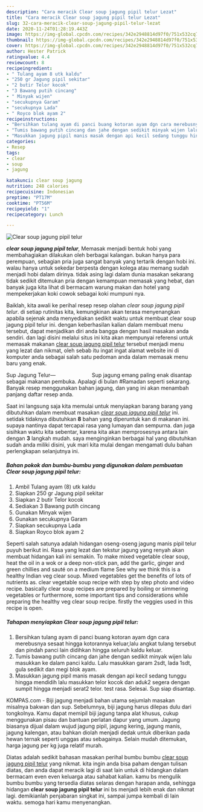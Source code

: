```yaml
---
description: "Cara meracik Clear soup jagung pipil telur Lezat"
title: "Cara meracik Clear soup jagung pipil telur Lezat"
slug: 32-cara-meracik-clear-soup-jagung-pipil-telur-lezat
date: 2020-11-24T01:28:19.443Z
image: https://img-global.cpcdn.com/recipes/342e2948814d97f0/751x532cq70/clear-soup-jagung-pipil-telur-foto-resep-utama.jpg
thumbnail: https://img-global.cpcdn.com/recipes/342e2948814d97f0/751x532cq70/clear-soup-jagung-pipil-telur-foto-resep-utama.jpg
cover: https://img-global.cpcdn.com/recipes/342e2948814d97f0/751x532cq70/clear-soup-jagung-pipil-telur-foto-resep-utama.jpg
author: Hester Patrick
ratingvalue: 4.4
reviewcount: 8
recipeingredient:
- " Tulang ayam 8 utk kaldu"
- "250 gr Jagung pipil sekitar"
- "2 butir Telor kocok"
- "3 Bawang putih cincang"
- " Minyak wijen"
- "secukupnya Garam"
- "secukupnya Lada"
- " Royco blok ayam 2"
recipeinstructions:
- "Bersihkan tulang ayam di panci buang kotoran ayam dgn cara merebusnya sesaat hingga kotorannya keluar,lalu angkat tulang tersebut dan pindah panci lain didihkan hingga seluruh kaldu keluar."
- "Tumis bawang putih cincang dan jahe dengan sedikit minyak wijen lalu masukkan ke dalam panci kaldu. Lalu masukkan garam 2sdt, lada 1sdt, gula sedikit dan megi blok ayam."
- "Masukkan jagung pipil manis masak dengan api kecil sedang tunggu hingga mendidih lalu masukkan telor kocok dan aduk2 segera dengan sumpit hingga menjadi serat2 telor. test rasa. Selesai. Sup siap disantap."
categories:
- Resep
tags:
- clear
- soup
- jagung

katakunci: clear soup jagung 
nutrition: 248 calories
recipecuisine: Indonesian
preptime: "PT17M"
cooktime: "PT56M"
recipeyield: "1"
recipecategory: Lunch

---
```



![Clear soup jagung pipil telur](https://img-global.cpcdn.com/recipes/342e2948814d97f0/751x532cq70/clear-soup-jagung-pipil-telur-foto-resep-utama.jpg)

<b><i>clear soup jagung pipil telur</i></b>, Memasak menjadi bentuk hobi yang membahagiakan dilakukan oleh berbagai kalangan. bukan hanya para perempuan, sebagian pria juga sangat banyak yang tertarik dengan hobi ini. walau hanya untuk sekedar berpesta dengan kolega atau memang sudah menjadi hobi dalam dirinya. tidak asing lagi dalam dunia masakan sekarang tidak sedikit ditemukan pria dengan kemampuan memasak yang hebat, dan banyak juga kita lihat di bermacam warung makan dan hotel yang mempekerjakan koki cowok sebagai koki mumpuni nya.

Baiklah, kita awali ke perihal resep resep olahan <i>clear soup jagung pipil telur</i>. di setiap rutinitas kita, kemungkinan akan terasa menyenangkan apabila sejenak anda menyediakan sedikit waktu untuk membuat clear soup jagung pipil telur ini. dengan keberhasilan kalian dalam membuat menu tersebut, dapat menjadikan diri anda bangga dengan hasil masakan anda sendiri. dan lagi disini melalui situs ini kita akan mempunyai referensi untuk memasak makanan <u>clear soup jagung pipil telur</u> tersebut menjadi menu yang lezat dan nikmat, oleh sebab itu ingat ingat alamat website ini di komputer anda sebagai salah satu pedoman anda dalam memasak menu baru yang enak.

Sup Jagung Telur—⠀⠀⠀⠀⠀⠀⠀⠀⠀ Sup jagung emang paling enak disantap sebagai makanan pembuka. Apalagi di bulan #Ramadan seperti sekarang. Banyak resep menggunakan bahan jagung, dan yang ini akan menambah panjang daftar resep anda.


Saat ini langsung saja kita memulai untuk menyiapkan barang barang yang dibutuhkan dalam membuat masakan <u><i>clear soup jagung pipil telur</i></u> ini. setidak tidaknya dibutuhkan <b>8</b> bahan yang diperuntuk kan di makanan ini. supaya nantinya dapat tercapai rasa yang lumayan dan sempurna. dan juga sisihkan waktu kita sebentar, karena kita akan memprosesnya antara lain dengan <b>3</b> langkah mudah. saya menginginkan berbagai hal yang dibutuhkan sudah anda miliki disini, yuk mari kita mulai dengan mengamati dulu bahan perlengkapan selanjutnya ini.

<!--inarticleads1-->

##### Bahan pokok dan bumbu-bumbu yang digunakan dalam pembuatan Clear soup jagung pipil telur:

1. Ambil  Tulang ayam (8) utk kaldu
1. Siapkan 250 gr Jagung pipil sekitar
1. Siapkan 2 butir Telor kocok
1. Sediakan 3 Bawang putih cincang
1. Gunakan  Minyak wijen
1. Gunakan secukupnya Garam
1. Siapkan secukupnya Lada
1. Siapkan  Royco blok ayam 2


Seperti salah satunya adalah hidangan oseng-oseng jagung manis pipil telur puyuh berikut ini. Rasa yang lezat dan tekstur jagung yang renyah akan membuat hidangan kali ini semakin. To make mixed vegetable clear soup, heat the oil in a wok or a deep non-stick pan, add the garlic, ginger and green chillies and sauté on a medium flame See why we think this is a healthy Indian veg clear soup. Mixed vegetables get the benefits of lots of nutrients as. clear vegetable soup recipe with step by step photo and video recipe. basically clear soup recipes are prepared by boiling or simmering vegetables or furthermore, some important tips and considerations while preparing the healthy veg clear soup recipe. firstly the veggies used in this recipe is open. 

<!--inarticleads2-->

##### Tahapan menyiapkan Clear soup jagung pipil telur:

1. Bersihkan tulang ayam di panci buang kotoran ayam dgn cara merebusnya sesaat hingga kotorannya keluar,lalu angkat tulang tersebut dan pindah panci lain didihkan hingga seluruh kaldu keluar.
1. Tumis bawang putih cincang dan jahe dengan sedikit minyak wijen lalu masukkan ke dalam panci kaldu. Lalu masukkan garam 2sdt, lada 1sdt, gula sedikit dan megi blok ayam.
1. Masukkan jagung pipil manis masak dengan api kecil sedang tunggu hingga mendidih lalu masukkan telor kocok dan aduk2 segera dengan sumpit hingga menjadi serat2 telor. test rasa. Selesai. Sup siap disantap.


KOMPAS.com - Biji jagung menjadi bahan utama sejumlah masakan misalnya bakwan dan sup. Sebelumnya, biji jagung harus dilepas dulu dari tongkolnya. Kamu dapat memipil biji jagung tanpa alat khusus, cukup menggunakan pisau dan bantuan perlatan dapur yang umum. Jagung biasanya dijual dalam wujud jagung pipil, jagung kering, jagung manis, jagung kalengan, atau bahkan diolah menjadi dedak untuk diberikan pada hewan ternak seperti unggas atau sebagainya. Selain mudah ditemukan, harga jagung per kg juga relatif murah. 

Diatas adalah sedikit bahasan masakan perihal bumbu bumbu <u>clear soup jagung pipil telur</u> yang nikmat. kita ingin anda bisa paham dengan tulisan diatas, dan anda dapat meracik lagi di saat lain untuk di hidangkan dalam bermacam even even keluarga atau sahabat kalian. kamu bs mengulik bumbu bumbu yang tersedia diatas selaras dengan harapan anda, sehingga hidangan <b>clear soup jagung pipil telur</b> ini bs menjadi lebih enak dan nikmat lagi. demikianlah penjabaran singkat ini, sampai jumpa kembali di lain waktu. semoga hari kamu menyenangkan.
